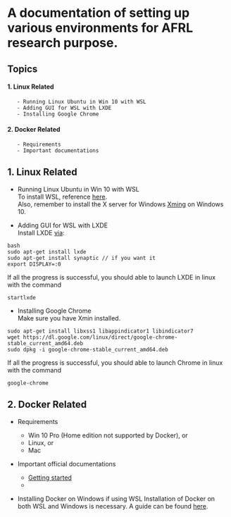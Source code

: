 # A documentation of setting up various environments for AFRL research purpose.

## Topics
#### 1. Linux Related
       - Running Linux Ubuntu in Win 10 with WSL
       - Adding GUI for WSL with LXDE
       - Installing Google Chrome
#### 2. Docker Related
       - Requirements
       - Important documentations

## 1. Linux Related
- Running Linux Ubuntu in Win 10 with WSL  
To install WSL, reference [here](https://docs.microsoft.com/en-us/windows/wsl/install-win10).  
Also, remember to install the X server for Windows [Xming](https://sourceforge.net/projects/xming/) on Windows 10.  

- Adding GUI for WSL with LXDE  
Install LXDE [via](http://blog.sqlyog.com/how-to-add-a-gui-to-the-new-bash-console-in-windows-10/):  
```
bash
sudo apt-get install lxde
sudo apt-get install synaptic // if you want it
export DISPLAY=:0
```
If all the progress is successful, you should able to launch LXDE in linux with the command
```
startlxde
```

- Installing Google Chrome  
Make sure you have Xmin installed.
```
sudo apt-get install libxss1 libappindicator1 libindicator7
wget https://dl.google.com/linux/direct/google-chrome-stable_current_amd64.deb
sudo dpkg -i google-chrome-stable_current_amd64.deb
```
If all the progress is successful, you should able to launch Chrome in linux with the command
```
google-chrome
```

## 2. Docker Related
- Requirements  
  - Win 10 Pro (Home edition not supported by Docker), or  
  - Linux, or  
  - Mac  
  
- Important official documentations  
  - [Getting started](https://docs.docker.com/get-started/)  
  - []()  
  
- Installing Docker on Windows if using WSL
Installation of Docker on both WSL and Windows is necessary. A guide can be found [here](https://blog.jayway.com/2017/04/19/running-docker-on-bash-on-windows/).  
